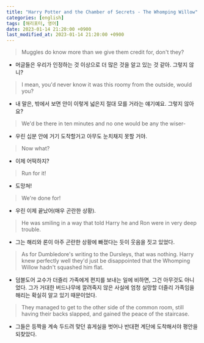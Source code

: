 ```yaml
---
title: "Harry Potter and the Chamber of Secrets - The Whomping Willow"
categories: [english]
tags: [해리포터, 영어]
date: 2023-01-14 21:20:00 +0900
last_modified_at: 2023-01-14 21:20:00 +0900
---
```

> Muggles do know more than we give them credit for, don't they?
- 머글들은 우리가 인정하는 것 이상으로 더 많은 것을 알고 있는 것 같아. 그렇지 않니?

> I mean, you'd never know it was this roomy from the outside, would you?
- 내 말은, 밖에서 보면 안이 이렇게 넓은지 절대 모를 거라는 얘기예요. 그렇지 않아요?

> We'd be there in ten minutes and no one would be any the wiser-
- 우린 십분 안에 거기 도착할거고 아무도 눈치채지 못할 거야.

> Now what?
- 이제 어떡하지?

> Run for it!
- 도망쳐!

> We're done for!
- 우린 이제 끝났어(매우 곤란한 상황).

> He was smiling in a way that told Harry he and Ron were in very deep trouble.
- 그는 해리와 론이 아주 곤란한 상황에 빠졌다는 듯이 웃음을 짓고 있었다.

> As for Dumbledore's writing to the Dursleys, that was nothing. Harry knew perfectly well they'd just be disappointed that the Whomping Willow hadn't squashed him flat.
- 덤블도어 교수가 더즐리 가족에게 편지를 보내는 일에 비하면, 그건 아무것도 아니었다. 그가 거대한 버드나무에 깔려죽지 않은 사실에 엄청 실망할 더즐리 가족임을 해리는 확실히 알고 있기 때문이었다. 

> They managed to get to the other side of the common room, still having their backs slapped, and gained the peace of the staircase.
- 그들은 등짝을 계속 두드려 맞던 휴게실을 벗어나 반대편 계단에 도착해서야 평안을 되찾았다.